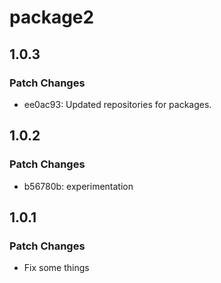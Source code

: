 # package2

## 1.0.3

### Patch Changes

- ee0ac93: Updated repositories for packages.

## 1.0.2

### Patch Changes

- b56780b: experimentation

## 1.0.1

### Patch Changes

- Fix some things
